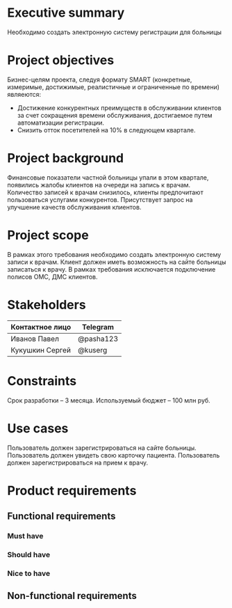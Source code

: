 # Executive summary
Необходимо создать электронную систему регистрации для больницы
# Project objectives
Бизнес-целям проекта, следуя формату SMART (конкретные, измеримые, достижимые, реалистичные и ограниченные по времени) являеются:
* Достижение конкурентных преимуществ в обслуживании клиентов за счет сокращения времени обслуживания, достигаемое путем автоматизации регистрации.
* Снизить отток посетителей на 10% в следующем квартале.
# Project background 
Финансовые показатели частной больницы упали в этом квартале, появились жалобы клиентов на очереди на запись к врачам. Количество записей к врачам снизилось, клиенты предпочитают пользоваться услугами конкурентов. Присутствует запрос на улучшение качеств обслуживания клиентов.
# Project scope
В рамках этого требования необходимо создать электронную систему записи к врачам. Клиент должен иметь возможность на сайте больницы записаться к врачу. В рамках требования исключается подключение полисов ОМС, ДМС клиентов.
# Stakeholders
|**Контактное лицо**|	**Telegram**|
|---------|------------|
|Иванов Павел| @pasha123|
|Кукушкин Сергей| @kuserg|
# Constraints
Срок разработки – 3  месяца.
Используемый бюджет – 100 млн руб.
# Use cases
Пользователь должен зарегистрироваться на сайте больницы.
Пользователь должен увидеть свою карточку пациента.
Пользователь должен зарегистрироваться на прием к врачу.
# Product requirements
## Functional requirements
### Must have
### Should have
### Nice to have
## Non-functional requirements
